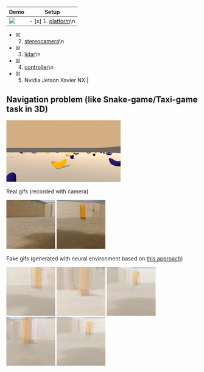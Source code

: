 | Demo  | Setup |
| ------------- | ------------- |
| ![](demo/robot_demo_0.gif)  |   - [x] 1. [platform](https://aliexpress.ru/item/4000153063891.html)\n
  - [x] 2. [stereocamera](https://aliexpress.ru/item/4001343564945.html)\n
  - [x] 3. [lidar](https://aliexpress.ru/item/32895330424.html)\n
  - [x] 4. [controller](https://aliexpress.ru/item/4000910474677.html)\n
  - [x] 5. Nvidia Jetson Xavier NX  |





## Navigation problem (like Snake-game/Taxi-game task in 3D)

![](demo/snake_3d_bananas.gif)


Real gifs (recorded with camera)

![](demo/real1.gif)
![](demo/real2.gif)

Fake gifs (generated with neural environment based on [this approach](https://github.com/Laggg/neural_env_surviv))

![](demo/test1.gif)
![](demo/test2.gif)
![](demo/test3.gif)
![](demo/test4.gif)
![](demo/test5.gif)
